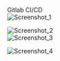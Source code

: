 Gitlab CI/CD <br>
![Screenshot_1](https://user-images.githubusercontent.com/82158670/141826597-f090b2b8-0228-4a84-a68e-c6eeff3eeefa.png) <br>

![Screenshot_2](https://user-images.githubusercontent.com/82158670/141826608-54e54ffb-e8ee-4ec3-88c6-89b3a392c41b.png) <br>
![Screenshot_3](https://user-images.githubusercontent.com/82158670/141826622-59acba7b-3d0a-48c5-99fa-faf132cd11d9.png) <br>

![Screenshot_4](https://user-images.githubusercontent.com/82158670/141826634-efd34fab-5cb0-494e-80b3-a48de12a4669.png) <br>
